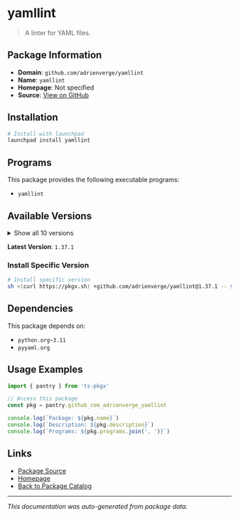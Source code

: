 # yamllint

> A linter for YAML files.

## Package Information

- **Domain**: `github.com/adrienverge/yamllint`
- **Name**: `yamllint`
- **Homepage**: Not specified
- **Source**: [View on GitHub](https://github.com/pkgxdev/pantry/tree/main/projects/github.com/adrienverge/yamllint/package.yml)

## Installation

```bash
# Install with launchpad
launchpad install yamllint
```

## Programs

This package provides the following executable programs:

- `yamllint`

## Available Versions

<details>
<summary>Show all 10 versions</summary>

- `1.37.1`, `1.37.0`, `1.36.2`, `1.36.1`, `1.36.0`
- `1.35.1`, `1.35.0`, `1.34.0`, `1.33.0`, `1.32.0`

</details>

**Latest Version**: `1.37.1`

### Install Specific Version

```bash
# Install specific version
sh <(curl https://pkgx.sh) +github.com/adrienverge/yamllint@1.37.1 -- $SHELL -i
```

## Dependencies

This package depends on:

- `python.org~3.11`
- `pyyaml.org`

## Usage Examples

```typescript
import { pantry } from 'ts-pkgx'

// Access this package
const pkg = pantry.github_com_adrienverge_yamllint

console.log(`Package: ${pkg.name}`)
console.log(`Description: ${pkg.description}`)
console.log(`Programs: ${pkg.programs.join(', ')}`)
```

## Links

- [Package Source](https://github.com/pkgxdev/pantry/tree/main/projects/github.com/adrienverge/yamllint/package.yml)
- [Homepage](#)
- [Back to Package Catalog](../package-catalog.md)

---

*This documentation was auto-generated from package data.*
